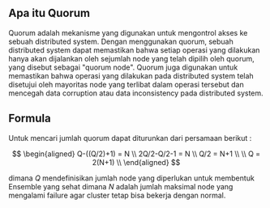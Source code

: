 ## Apa itu Quorum
Quorum adalah mekanisme yang digunakan untuk mengontrol akses ke sebuah distributed system. Dengan menggunakan quorum, sebuah distributed system dapat memastikan bahwa setiap operasi yang dilakukan hanya akan dijalankan oleh sejumlah node yang telah dipilih oleh quorum, yang disebut sebagai "quorum node". Quorum juga digunakan untuk memastikan bahwa operasi yang dilakukan pada distributed system telah disetujui oleh mayoritas node yang terlibat dalam operasi tersebut dan mencegah data corruption atau data inconsistency pada distributed system.

## Formula
Untuk mencari jumlah quorum dapat diturunkan dari persamaan berikut :

$$ \begin{aligned}
Q-((Q/2)+1) = N \\
2Q/2-Q/2-1 = N \\
Q/2 = N+1 \\ \\
Q = 2(N+1) \\
\end{aligned} $$

dimana $Q$ mendefinisikan jumlah node yang diperlukan untuk membentuk Ensemble yang sehat dimana $N$ adalah jumlah maksimal node yang mengalami failure agar cluster tetap bisa bekerja dengan normal.
